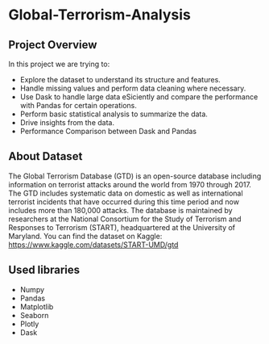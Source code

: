 # Global-Terrorism-Analysis
## Project Overview
In this project we are trying to:
* Explore the dataset to understand its structure and features.
* Handle missing values and perform data cleaning where necessary.
* Use Dask to handle large data eSiciently and compare the performance with Pandas for certain operations.
* Perform basic statistical analysis to summarize the data.
* Drive insights from the data.
* Performance Comparison between Dask and Pandas
## About Dataset
The Global Terrorism Database (GTD) is an open-source database including information on terrorist attacks around the world from 1970 through 2017. The GTD includes systematic data on domestic as well as international terrorist incidents that have occurred during this time period and now includes more than 180,000 attacks. The database is maintained by researchers at the National Consortium for the Study of Terrorism and Responses to Terrorism (START), headquartered at the University of Maryland.
You can find the dataset on Kaggle: https://www.kaggle.com/datasets/START-UMD/gtd
## Used libraries
* Numpy
* Pandas
* Matplotlib
* Seaborn
* Plotly
* Dask
  
